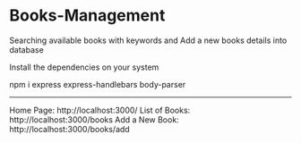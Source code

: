 # Books-Management
Searching available books with keywords and Add a new books details into database

Install the dependencies on your system

npm i express express-handlebars body-parser 

------------


Home Page: http://localhost:3000/
List of Books: http://localhost:3000/books
Add a New Book: http://localhost:3000/books/add
